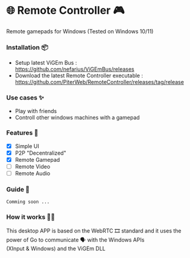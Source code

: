 # 🌐 Remote Controller 🎮
Remote gamepads for Windows (Tested on Windows 10/11)

### Installation 📦

- Setup latest ViGEm Bus : https://github.com/nefarius/ViGEmBus/releases
- Download the latest Remote Controller executable : https://github.com/PiterWeb/RemoteController/releases/tag/release

### Use cases ✨

- Play with friends
- Controll other windows machines with a gamepad

### Features 🧩

- [x] Simple UI
- [x] P2P "Decentralized"
- [x] Remote Gamepad
- [ ] Remote Video
- [ ] Remote Audio

### Guide 📘

    Comming soon ...

### How it works 👷‍♂️

This desktop APP is based on the WebRTC 🎞 standard and it uses the power of Go to communicate 🗣 with the Windows APIs
<br>
(XInput & Windows) and the ViGEm DLL
